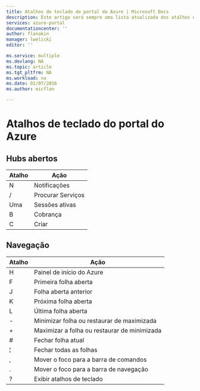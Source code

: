 ```yaml
---
title: Atalhos de teclado do portal do Azure | Microsoft Docs
description: Este artigo será sempre uma lista atualizada dos atalhos de teclado que funciona em todo o portal do Azure. Serviços individuais podem ter seus próprios atalhos de teclado especializados.
services: azure-portal
documentationcenter: ''
author: flanakin
manager: lwelicki
editor: ''

ms.service: multiple
ms.devlang: NA
ms.topic: article
ms.tgt_pltfrm: NA
ms.workload: na
ms.date: 02/07/2016
ms.author: micflan

---
```

# Atalhos de teclado do portal do Azure
## Hubs abertos
| Atalho | Ação |
| --- | --- |
| N |Notificações |
| / |Procurar Serviços |
| Uma |Sessões ativas |
| B |Cobrança |
| C |Criar |

## Navegação
| Atalho | Ação |
| --- | --- |
| H |Painel de início do Azure |
| F |Primeira folha aberta |
| J |Folha aberta anterior |
| K |Próxima folha aberta |
| L |Última folha aberta |
| - |Minimizar folha ou restaurar de maximizada |
| + |Maximizar a folha ou restaurar de minimizada |
| # |Fechar folha atual |
| ¦ |Fechar todas as folhas |
| , |Mover o foco para a barra de comandos |
| . |Mover o foco para a barra de navegação |
| ? |Exibir atalhos de teclado |

<!---HONumber=AcomDC_0504_2016-->
